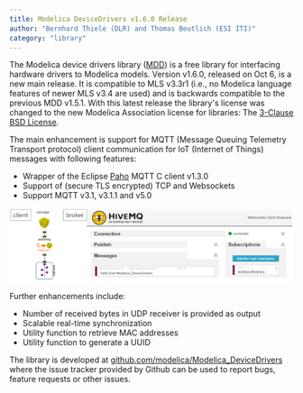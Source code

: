 ```yaml
---
title: Modelica DeviceDrivers v1.6.0 Release
author: "Bernhard Thiele (DLR) and Thomas Beutlich (ESI ITI)"
category: "library"
---
```


The Modelica device drivers library ([MDD](https://github.com/modelica/Modelica_DeviceDrivers])) is a free library for interfacing hardware drivers to Modelica models. Version v1.6.0, released on Oct 6, is a new main release. It is compatible to MLS v3.3r1 (i.e., no Modelica language features of newer MLS v3.4 are used) and is backwards compatible to the previous MDD v1.5.1. With this latest release the library's license was changed to the new Modelica Association license for libraries: The [3-Clause BSD License](https://modelica.org/licenses/modelica-3-clause-bsd).

The main enhancement is support for MQTT (Message Queuing Telemetry Transport protocol) client communication for IoT  (Internet of Things) messages with following features:
- Wrapper of the Eclipse [Paho](https://www.eclipse.org/paho/) MQTT C client v1.3.0
- Support of (secure TLS encrypted) TCP and Websockets
- Support MQTT v3.1, v3.1.1 and v5.0

![](Modelica_DeviceDrivers_MQTT.png)

Further enhancements include:
- Number of received bytes in UDP receiver is provided as output
- Scalable real-time synchronization
- Utility function to retrieve MAC addresses
- Utility function to generate a UUID

The library is developed at [github.com/modelica/Modelica_DeviceDrivers](https://github.com/modelica/Modelica_DeviceDrivers) where the issue tracker provided by Github can be used to report bugs, feature requests or other issues.
